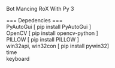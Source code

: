 Bot Mancing RoX With Py 3  

=== Depedencies ===  
PyAutoGui           [ pip install PyAutoGui ]  
OpenCV              [ pip install opencv-python ]  
PILLOW              [ pip install PILLOW ]  
win32api, win32con  [ pip install pywin32]  
time  
keyboard  
